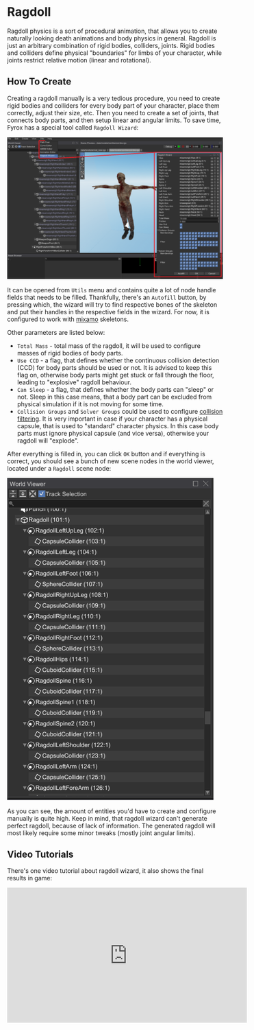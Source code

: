 # Ragdoll

Ragdoll physics is a sort of procedural animation, that allows you to create naturally looking death animations and 
body physics in general. Ragdoll is just an arbitrary combination of rigid bodies, colliders, joints. Rigid bodies and 
colliders define physical "boundaries" for limbs of your character, while joints restrict relative motion (linear and 
rotational).

## How To Create

Creating a ragdoll manually is a very tedious procedure, you need to create rigid bodies and colliders for every body 
part of your character, place them correctly, adjust their size, etc. Then you need to create a set of joints, that 
connects body parts, and then setup linear and angular limits. To save time, Fyrox has a special tool called 
`Ragdoll Wizard`:

![ragdoll wizard](ragdoll.png)

It can be opened from `Utils` menu and contains quite a lot of node handle fields that needs to be filled. Thankfully, 
there's an `Autofill` button, by pressing which, the wizard will try to find respective bones of the skeleton and put their
handles in the respective fields in the wizard. For now, it is configured to work with [mixamo](https://www.mixamo.com) 
skeletons.

Other parameters are listed below:

- `Total Mass` - total mass of the ragdoll, it will be used to configure masses of rigid bodies of body parts. 
- `Use CCD` - a flag, that defines whether the continuous collision detection (CCD) for body parts should be used or not.
It is advised to keep this flag on, otherwise body parts might get stuck or fall through the floor, leading to "explosive"
ragdoll behaviour.
- `Can Sleep` - a flag, that defines whether the body parts can "sleep" or not. Sleep in this case means, that a body
part can be excluded from physical simulation if it is not moving for some time.
- `Collision Groups` and `Solver Groups` could be used to configure [collision filtering](collider.md#collision-filtering).
It is very important in case if your character has a physical capsule, that is used to "standard" character physics. In
this case body parts must ignore physical capsule (and vice versa), otherwise your ragdoll will "explode".

After everything is filled in, you can click `OK` button and if everything is correct, you should see a bunch of new 
scene nodes in the world viewer, located under a `Ragdoll` scene node:

![ragdoll result](ragdoll2.png)

As you can see, the amount of entities you'd have to create and configure manually is quite high. Keep in mind, that 
ragdoll wizard can't generate perfect ragdoll, because of lack of information. The generated ragdoll will most likely
require some minor tweaks (mostly joint angular limits).

## Video Tutorials

There's one video tutorial about ragdoll wizard, it also shows the final results in game:

<iframe width="560" height="315" src="https://youtube.com/embed/TxSlqGhCxYc" title="YouTube video player" frameborder="0" 
allow="accelerometer; autoplay; clipboard-write; encrypted-media; gyroscope; picture-in-picture" allowfullscreen></iframe>
